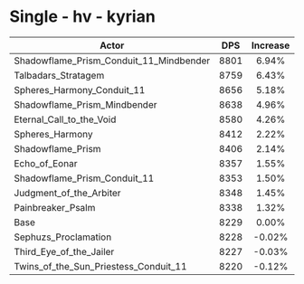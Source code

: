 # Single - hv - kyrian
| Actor | DPS | Increase |
|---|:---:|:---:|
|Shadowflame_Prism_Conduit_11_Mindbender|8801|6.94%|
|Talbadars_Stratagem|8759|6.43%|
|Spheres_Harmony_Conduit_11|8656|5.18%|
|Shadowflame_Prism_Mindbender|8638|4.96%|
|Eternal_Call_to_the_Void|8580|4.26%|
|Spheres_Harmony|8412|2.22%|
|Shadowflame_Prism|8406|2.14%|
|Echo_of_Eonar|8357|1.55%|
|Shadowflame_Prism_Conduit_11|8353|1.50%|
|Judgment_of_the_Arbiter|8348|1.45%|
|Painbreaker_Psalm|8338|1.32%|
|Base|8229|0.00%|
|Sephuzs_Proclamation|8228|-0.02%|
|Third_Eye_of_the_Jailer|8227|-0.03%|
|Twins_of_the_Sun_Priestess_Conduit_11|8220|-0.12%|

